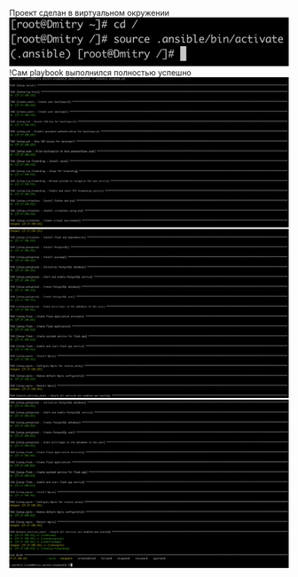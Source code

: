 Проект сделан в виртуальном окружении 
![Screenshot 1](virtualenv.png)
!Сам playbook выполнился полностью успешно
![Screenshot 2](ansible%20process1.png)
![Screenshot 3](ansible%20process2.png)
![Screenshot 4](ansible%20process3.png)
